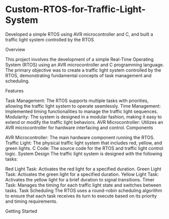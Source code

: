 # Custom-RTOS-for-Traffic-Light-System
Developed a simple RTOS using AVR microcontroller and C, and built a traffic light system controlled by the RTOS


Overview

This project involves the development of a simple Real-Time Operating System (RTOS) using an AVR microcontroller and C programming language. The primary objective was to create a traffic light system controlled by the RTOS, demonstrating fundamental concepts of task management and scheduling.

Features

Task Management: The RTOS supports multiple tasks with priorities, allowing the traffic light system to operate seamlessly.
Time Management: Implemented timing functionalities to manage the traffic light sequences.
Modularity: The system is designed in a modular fashion, making it easy to extend or modify the traffic light behaviors.
AVR Microcontroller: Utilizes an AVR microcontroller for hardware interfacing and control.
Components

AVR Microcontroller: The main hardware component running the RTOS.
Traffic Light: The physical traffic light system that includes red, yellow, and green lights.
C Code: The source code for the RTOS and traffic light control logic.
System Design
The traffic light system is designed with the following tasks:

Red Light Task: Activates the red light for a specified duration.
Green Light Task: Activates the green light for a specified duration.
Yellow Light Task: Activates the yellow light for a brief duration to signal transitions.
Timer Task: Manages the timing for each traffic light state and switches between tasks.
Task Scheduling
The RTOS uses a round-robin scheduling algorithm to ensure that each task receives its turn to execute based on its priority and timing requirements.

Getting Started


